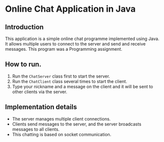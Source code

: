 # Online Chat Application in Java

## Introduction
This application is a simple online chat programme implemented using Java. It allows multiple users to connect to the server and send and receive messages.
This program was a Programming assignment.

## How to run.
1. Run the `ChatServer` class first to start the server.
2. Run the `ChatClient` class several times to start the client.
3. Type your nickname and a message on the client and it will be sent to other clients via the server.

## Implementation details
- The server manages multiple client connections.
- Clients send messages to the server, and the server broadcasts messages to all clients.
- This chatting is based on socket communication.
